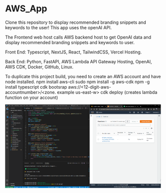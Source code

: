 # AWS_App

Clone this repository to display recommended branding snippets and keywords to the user!
This app uses the openAI API.

The Frontend web host calls AWS backend host to get OpenAI data and display recommended branding snippets and keywords to user.

Front End:
Typescript, NextJS, React, TailwindCSS, Vercel Hosting.

Back End:
Python, FastAPI, AWS Lambda API Gateway Hosting, OpenAI, AWS CDK, Docker, GitHub, Linux.

To duplicate this project build, you need to create an AWS account and have node installed.
npm install aws-cli
sudo npm install -g aws-cdk
npm -g install typescript
cdk bootsrap aws://<12-digit-aws-accountnumber>/<zone. example us-east-w>
cdk deploy (creates lambda function on your account)

![alt text](https://github.com/RamonJOrtega/AWS_App/blob/main/AppPicture.png)
